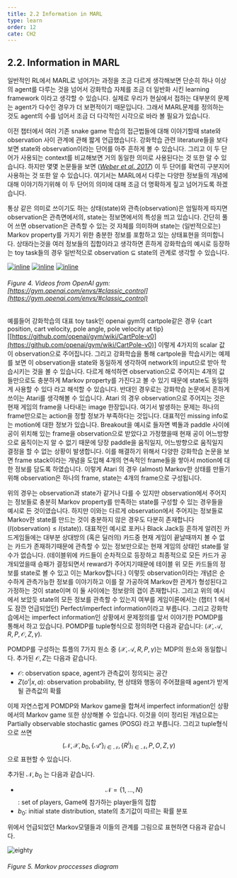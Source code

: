 ```yaml
---
title: 2.2 Information in MARL
type: learn
order: 12
cate: CH2
---
```


## 2.2. Information in MARL

일반적인 RL에서 MARL로 넘어가는 과정을 조금 다르게 생각해보면 단순히 하나 이상의 agent를 다루는 것을 넘어서 강화학습 자체를 조금 더 일반화 시킨 learning framework 이라고 생각할 수 있습니다. 실제로 우리가 현실에서 접하는 대부분의 문제는 agent가 다수인 경우가 더 보편적이기 때문입니다. 그래서 MARL문제를 정의하는 것도 agent의 수를 넘어서 조금 더 다각적인 시각으로 바라 볼 필요가 있습니다.

이전 챕터에서 여러 기존 snake game 학습의 접근법들에 대해 이야기할때 state와 observation 사이 관계에 관해 짧게 언급했습니다. 강화학습 관련 literature들을 보다보면 state와 observation이라는 단어를 아주 흔하게 볼 수 있습니다. 그리고 이 두 단어가 사용되는 context를 비교해보면 거의 동일한 의미로 사용된다는 것 또한 알 수 있습니다. 하지만 몇몇 논문들을 보면 ([_Weber et al. 2017_](https://arxiv.org/abs/1707.06203)) 이 두 단어를 확연히 구분지어 사용하는 것 또한 알 수 있습니다. 여기서는 MARL에서 다루는 다양한 정보들의 개념에 대해 이야기하기위해 이 두 단어의 의미에 대해 조금 더 명확하게 짚고 넘어가도록 하겠습니다.

통상 같은 의미로 쓰이기도 하는 상태(state)와 관측(observation)은 엄밀하게 따지면 observation은 관측면에서의, state는 정보면에서의 특성을 띄고 있습니다. 간단히 풀어 쓰면 observation은 관측할 수 있는 것 자체를 의미하며 state는 (일반적으로는) Markov property를 가지기 위한 충분한 정보를 포함하고 있는 상태표현을 의미합니다. 상태라는것을 여러 정보들의 집합이라고 생각하면 흔하게 강화학습의 예시로 등장하는 toy task들의 경우 일반적으로 observation $\subseteq$ state의 관계로 생각할 수 있습니다.

[![inline](https://mas-tutorials.s3.ap-northeast-2.amazonaws.com/ex1.png)](https://gym.openai.com/videos/2019-10-21--mqt8Qj1mwo/CartPole-v1/thumbnail.mp4) [![inline](https://mas-tutorials.s3.ap-northeast-2.amazonaws.com/ex2.png)](https://gym.openai.com/videos/2019-10-21--mqt8Qj1mwo/Ant-v2/thumbnail.mp4) [![inline](https://mas-tutorials.s3.ap-northeast-2.amazonaws.com/ex3.png)](https://gym.openai.com/videos/2019-10-21--mqt8Qj1mwo/Breakout-v0/thumbnail.mp4)

###### Figure 4. Videos from OpenAI gym: [https://gym.openai.com/envs/#classic_control](https://gym.openai.com/envs/#classic_control)

예를들어 강화학습의 대표 toy task인 openai gym의 cartpole같은 경우 {cart position, cart velocity, pole angle, pole velocity at tip} [[https://github.com/openai/gym/wiki/CartPole-v0](https://github.com/openai/gym/wiki/CartPole-v0)] 이렇게 4가지의 scalar 값이 observation으로 주어집니다. 그리고 강화학습을 통해 cartpole을 학습시키는 예제를 보면 이 observation을 state와 동일하게 생각하여 network의 input으로 받아 학습시키는 것을 볼 수 있습니다. 다르게 해석하면 observation으로 주어지는 4개의 값들만으로도 충분하게 Markov property를 가진다고 볼 수 있기 때문에 state도 동일하게 사용할 수 있다 라고 해석할 수 있습니다. 반대인 경우로는 강화학습 논문에서 흔하게 쓰이는 Atari를 생각해볼 수 있습니다. Atari 의 경우 observation으로 주어지는 것은 현재 게임의 frame을 나타내는 image 한장입니다. 여기서 발생하는 문제는 하나의 frame만으로는 action을 정할 정보가 부족하다는 것입니다. 대표적인 missing info로는 motion에 대한 정보가 있습니다. Breakout을 예시로 들자면 벽돌과 paddle 사이에 공이 위치해 있는 frame을 observation으로 받았다고 가정했을때 현재 공이 어느방향으로 움직이는지 알 수 없기 때문에 당장 paddle을 움직일지, 어느방향으로 움직일지 결정을 할 수 없는 상황이 발생합니다. 이를 해결하기 위해서 다양한 강화학습 논문을 보면 frame stack이라는 개념을 도입해 4개의 연속적인 frame들을 쌓아서 motion에 대한 정보를 담도록 하였습니다. 이렇게 Atari 의 경우 (almost) Markov한 상태를 만들기 위해 observation은 하나의 frame, state는 4개의 frame으로 구성됩니다.

위의 경우는 observation과 state가 같거나 다를 수 있지만 observation에서 주어지는 정보들로 충분히 Markov property를 만족하는 state를 구성할 수 있는 경우들을 예시로 든 것이였습니다. 하지만 이와는 다르게 observation에서 주어지는 정보들로 Markov한 state를 만드는 것이 충분하지 않은 경우도 다분히 존재합니다 ($I(\text{observation}) \le I(\text{state})$). 대표적인 예시로 포커나 Black Jack등 흔하게 알려진 카드게임들에는 대부분 상대방의 (혹은 딜러의) 카드중 현재 게임이 끝날때까지 볼 수 없는 카드가 존재하기때문에 관측할 수 있는 정보만으로는 현재 게임의 상태인 state를 알 수가 없습니다. (테이블위에 카드들이 순차적으로 등장하고 최종적으로 모든 카드가 공개되었을때 승패가 결정되면서 reward가 주어지기때문에 테이블 위 모든 카드들의 정보를 state로 볼 수 있고 이는 Markov합니다.) 이렇듯 observation이라는 개념은 순수하게 관측가능한 정보를 이야기하고 이를 잘 가공하여 Markov한 관계가 형성된다고 가정하는 것이 state이며 이 둘 사이에는 정보량의 갭이 존재합니다. 그리고 위의 예시에서 보았듯 state의 모든 정보를 관측할 수 있는지 여부를 게임이론에서는 (챕터 1 에서도 잠깐 언급되었던) Perfect/imperfect information이라고 부릅니다. 그리고 강화학습에서는 imperfect information인 상황에서 문제정의를 앞서 이야기한 POMDP를 통해서 하고 있습니다. POMDP를 tuple형식으로 정의하면 다음과 같습니다: $(\mathcal{X}, \mathcal{A}, R, P,\mathcal{O}, Z, \gamma)$.

POMDP를 구성하는 튜플의 7가지 원소 중 $(\mathcal{X}, \mathcal{A}, R, P, \gamma)$는 MDP의 원소와 동일합니다. 추가된 $\mathcal{O}, Z$는 다음과 같습니다.

- $\mathcal{O}$: observation space, agent가 관측값이 정의되는 공간
- $Z(o' | x, a)$: observation probability, 현 상태와 행동이 주어졌을때 agent가 받게될 관측값의 확률

이제 자연스럽게 POMDP와 Markov game을 합쳐서 imperfect information인 상황에서의 Markov game 또한 상상해볼 수 있습니다. 이것을 이미 정리된 개념으로는 Partially observable stochastic games (POSG) 라고 부릅니다. 그리고 tuple형식으로 쓰면 $$({\mathcal{N}, \mathcal{X}, b_0, \{\mathcal{A^i}\}_{i\in\mathcal{N}}, \{R^i\}_{i\in\mathcal{N}}, P, O, Z, \gamma})$$으로 표현할 수 있습니다.

추가된 $\mathcal{N},b_0$ 는 다음과 같습니다.

- $$\mathcal{N}=\{1, \dots, N\}$$: set of players, Game에 참가하는 player들의 집합
- $b_0$: initial state distribution, state의 초기값이 따르는 확률 분포

위에서 언급되었던 Markov모델들과 이들의 관계를 그림으로 표현하면 다음과 같습니다.

![eighty](https://mas-tutorials.s3.ap-northeast-2.amazonaws.com/MD_diagram_tuple.png)

###### Figure 5. Markov proccesses diagram
